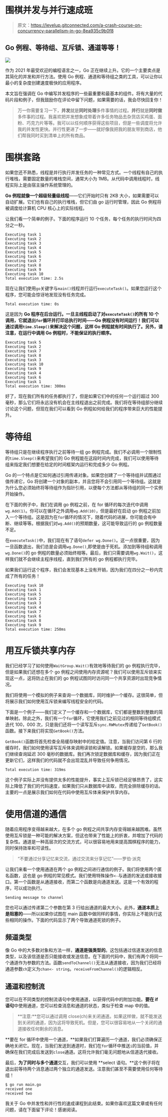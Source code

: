 # 围棋并发与并行速成班

> 原文：<https://levelup.gitconnected.com/a-crash-course-on-concurrency-parallelism-in-go-8ea935c9b0f8>

## Go 例程、等待组、互斥锁、通道等等！

![](img/94473642dcb4b7c05c60fdc6539ad5e6.png)

作为 2021 年最受欢迎的编程语言之一，Go 正在继续上升。它的一个主要卖点是其简化的并发和并行方法。使用 Go 例程、通道和等待组之类的工具，可以让你以最小的复杂度创建速度极快的应用程序。

本文旨在强调在 Go 中编写并发程序的一些最重要和最基本的组件。将有大量的代码片段和例子，但我鼓励你在评论中留下问题，如果需要的话，我会尽快回复你！

> 万一你需要复习一下，**并发**就是**同时处理**多件事情的过程。**并行**就是**同时做**多件事的过程。我喜欢把并发想象成带着许多任务物品去杂货店买鸡蛋、面粉、巧克力片等等。我可以以任何顺序获得这些项目，但是一些调度将允许我的并发性更快。并行性更进了一步——就好像我把我的朋友带到商店，他们帮我同时买到清单上的所有商品。

# 围棋套路

如果您还不熟悉，线程是并行执行并发任务的一种常见方式。一个线程有自己的执行堆栈，需要固定数量的堆栈空间，通常大小为 1MB。从代码中调用线程时，线程实际上是由宿主操作系统管理的。

**Go 例程就像一个超级轻量级线程**——它们开始时只有 2KB 大小，如果需要可以自动扩展。它们也有自己的执行堆栈，但它们由 go 运行时管理，因此 Go 例程将被调度给计算机 CPU 核心上的实际线程。

让我们看一个简单的例子。下面的程序运行 10 个任务，每个任务的执行时间为四分之一秒。

```
Executing task 1
Executing task 2
Executing task 3
Executing task 4
Executing task 5
Executing task 6
Executing task 7
Executing task 8
Executing task 9
Executing task 10
Total execution time: 2.5s
```

现在让我们使用`go`关键字与`main()`线程并行运行`executeTask()`。如果您运行这个程序，您可能会惊讶地发现没有任务完成。

```
Total execution time: 0s
```

这是因为 **Go 程序在后台运行。**一旦主线程启动了对`executeTask()`的所有 10 个调用，它就退出`for`循环并打印总执行时间——Go 例程没有时间运行！我们可以通过调用`time.Sleep()`来解决这个问题，这样 Go 例程就有时间执行了。另外，请注意，在运行中调用 Go 例程时，不能保证**的执行顺序。**

```
Executing task 5
Executing task 2
Executing task 7
Executing task 8
Executing task 3
Executing task 10
Executing task 9
Executing task 4
Executing task 6
Executing task 1
Total execution time: 300ms
```

好了，现在我们所有的任务都执行了，但是如果它们中的任何一个运行超过 300 毫秒，那么它们将永远没有机会在主线程退出之前完成。我们将在等待组部分继续讨论这个问题，但现在我们可以看到 Go 例程如何给我们的程序带来巨大的性能提升。

# 等待组

等待组只是在继续程序执行之前等待一组 go 例程完成。我们不必调用一个限制性的`time.Sleep()`来希望我们的 Go 例程能在这段时间内完成，我们可以使用等待组来指定我们想要在给定的时间框架内运行和完成多少 Go 例程。

Go 的一个特点是它如何通过引用传递对象。如果您创建了一个等待组并试图通过值传递它，Go 将创建一个对象的副本，并且您将不会引用同一个等待组。这就是为什么您必须始终将等待组作为指针引用，以便每个方法都从等待组的同一个实例开始操作。

在下面的例子中，我们在调用 go 例程之前，在 for 循环的每次迭代中调用`wg.Add(1)`。你可以在循环之外调用`wg.Add(10)`，但是最好在启动 go 例程之前加入一个等待组。这是因为在`for`循环的情况下，随着代码的进展，你可能会有中断、继续等等。根据我们对`wg.Add()`的预期数量，这可能导致运行的 go 例程数量不足。

在`executeTask()`中，我们现在有了语句`defer wg.Done()`。这一点很重要，因为一旦函数退出，我们总是会调用`wg.Done()`,即使是由于死机。添加到等待组和调用`wg.Done()`的 go 例程的数量必须始终相等。最后，我们只需要调用`wg.Wait()`，这样我们就不会继续主程序线程，直到我们所有的 go 例程都执行完毕。

如果我们运行这个程序，我们会发现基本上没有开销，因为我们在四分之一秒内完成了所有的任务！

```
Executing task 10
Executing task 1
Executing task 5
Executing task 2
Executing task 3
Executing task 4
Executing task 7
Executing task 6
Executing task 8
Executing task 9
Total execution time: 250ms
```

# 用互斥锁共享内存

我们已经学习了如何使用`WaitGroup.Wait()`有效地等待我们的 go 例程执行完毕，但是如果我们还想在多个 go 例程之间使用内存资源呢？我们可以使用互斥锁来实现这一点，这将防止在我们的 go 例程试图同时访问同一个共享资源时出现竞争情况。

我们将使用一个模拟的例子来查询一个数据库，同时维护一个缓存。这很简单，但将展示我们如何使用互斥锁来编写线程安全的代码。

下面是一个例子——我们定义了一个缓存和一个数据库，它们都是整数到整数的简单映射。除此之外，我们有一个`for`循环，它使用我们之前见过的相同等待组模式迭代 100，000 次，只是我们还将一个读写互斥`sync.RWMutex`传递给了`GetBook()`函数。接下来我们将实现`GetBook()`方法。

`GetBook()`函数将首先检查全局缓存映射中的给定值。注意，当我们访问第 6 行的缓存时，我们如何使用读写互斥体来调用读锁和读解锁。如果缓存是空的，那么我们继续查询延迟 300 毫秒的数据库。我们再次锁定数据库和缓存，因为我们正在更新它们，这样我们的代码就不会出现混乱并导致任何争用情况。

```
Total execution time: 319ms
```

这个例子实际上并没有提供太多的性能提升，事实上互斥锁已经足够昂贵了，这实际上降低了我们的代码速度，如果我们只从数据库中读取，而完全排除缓存的话。主要的一点是展示我们如何在代码中使用互斥体来保护共享内存。

# 使用信道的通信

随着应用程序变得越来越大，在多个 go 例程之间共享内存变得越来越困难。虽然使用互斥锁是一种可能的解决方案，但这也带来了性能上的折衷，并增加了代码的复杂性。通道是一种高层次的交流方式，可以很容易地用来提高围棋程序的能力，同时保持效率和可读性。

> “不要通过分享记忆来交流，通过交流来分享记忆”——罗伯·派克

让我们来看一个使用通道在两个 go 例程之间进行通信的例子。我们将使用两个匿名函数，这也是 go 例程的常见模式。我们使用特殊操作`<-`与通道的发送或接收接口。第一个函数是从通道接收，而第二个函数是向通道发送。这是一个有效的程序，可以成功执行。

```
Sending message to channel
```

您也可以通过传递第二个参数在第 3 行给出通道的最大大小。此外，**通道本质上是阻塞的**——所以如果你试图在 main 函数中做同样的事情，你实际上不能执行这些相同的操作。下面的代码显示了两个导致通道死锁的例子。

## 频道类型

像 Go 中的大多数对象和方法一样，**通道是强类型的**。这包括通过信道发送的信息类型，以及该信道是否只能接收或发送信息。在下面的代码中，我们有两个将同一个通道作为参数的方法。函数`sendToChannel()`无法从通道接收，因为我们已经将通道参数`ch`定义为`chan<- string`。`receiveFromChannel()`的逻辑相反。

## 通道和控制流

您可以在不同类型的控制流语句中使用通道，以获得代码中的附加功能。**要在 if 语句**中使用通道，您可以检查消息和通道的状态，类似于检查 map 中的值。

> **注意:**您可以通过调用 close(ch)来关闭通道。如果这样做，就不能发送到关闭的通道，因为这将导致死机。但是，您可以很容易地从一个关闭的通道接收任何剩余的消息。

**要在 for 循环中使用一个通道，**如果我们打算遍历一个通道，我们必须确保正确地关闭它。现在，当我们发送到通道时，我们在`for`循环中推送`i`的当前值，并确保在我们完成后发送到`close`通道。这将允许我们毫无问题地从信道迭代接收。

最后，**为了同时与多个通道**交互，我们可以使用 **select 语句。**这个例子将在退出前等待两个消息通过两个独立的通道发送。注意我们甚至不需要使用任何等待组！

```
$ go run main.go
received one
received two
```

我关于 Go 中并发性和并行性的速成课程到此结束。如果你喜欢这篇文章或有任何问题，请在下面留下评论！感谢阅读。